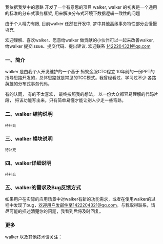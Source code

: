 
我依据我梦中的思路 开发了一个有意思的项目 walker, walker 的初衷是一个通用的标准的分布式事务框架, 用来解决分布式环境下数据逻辑一致性的问题

由于个人精力有限, 目前walker 任然在开发中, 梦中其他高级事务特性部分会慢慢填充. 

欢迎理解、喜欢walker、愿意给walker 做贡献的小伙伴可以一起来改善walker, 给walker 提交issue、提交代码、提出建议. 欢迎联系 1422204321@qq.com

### 一、简介

walker 是由我个人开发维护的一个基于 蚂蚁金服CTO程立 10年前的一份PPT的指导思路开发的，总体思路就是常见的TCC模式。我曾经看过、学习过不少 各路英雄的分布式事务代码，

有的认同， 有的不太喜欢， 最终按照我的想法， 以一份大众都容易理解的代码片段， 把该功能写出来，只有简单易懂才能让别人少走一些弯路。

### 二、walker 结构说明
	
	待补充

### 三、walker 模块说明
	
	待补充
	
### 四、walker详细说明

	待补充
	
### 五、walker的需求及Bug反馈方式

如果用户在实际的应用场景中对walker有新的功能需求，或者在使用walker的过程中发现了bug，欢迎用户发邮件至1422204321@qq.com，与我取得联系，请尽可能的描述清楚你的问题，我看到后将及时回复。

### 更多

   walker 以及其他技术请关注：
